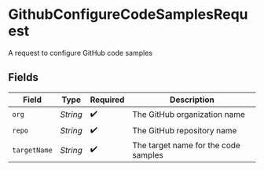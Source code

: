 # GithubConfigureCodeSamplesRequest

A request to configure GitHub code samples


## Fields

| Field                                | Type                                 | Required                             | Description                          |
| ------------------------------------ | ------------------------------------ | ------------------------------------ | ------------------------------------ |
| `org`                                | *String*                             | :heavy_check_mark:                   | The GitHub organization name         |
| `repo`                               | *String*                             | :heavy_check_mark:                   | The GitHub repository name           |
| `targetName`                         | *String*                             | :heavy_check_mark:                   | The target name for the code samples |